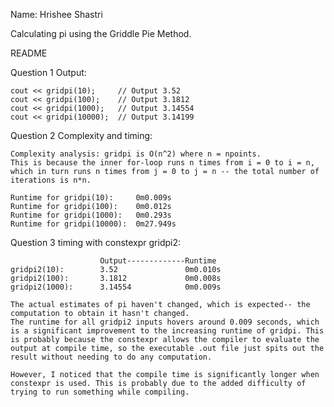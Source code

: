Name: Hrishee Shastri

Calculating pi using the Griddle Pie Method. 

README

Question 1 Output:

    cout << gridpi(10);     // Output 3.52
    cout << gridpi(100);    // Output 3.1812
    cout << gridpi(1000);   // Output 3.14554
    cout << gridpi(10000);  // Output 3.14199



Question 2 Complexity and timing:

    Complexity analysis: gridpi is O(n^2) where n = npoints. 
    This is because the inner for-loop runs n times from i = 0 to i = n, 
    which in turn runs n times from j = 0 to j = n -- the total number of iterations is n*n. 
    
    Runtime for gridpi(10):     0m0.009s
    Runtime for gridpi(100):    0m0.012s
    Runtime for gridpi(1000):   0m0.293s
    Runtime for gridpi(10000):  0m27.949s



Question 3 timing with constexpr gridpi2:

                        Output-------------Runtime
    gridpi2(10):        3.52               0m0.010s           
    gridpi2(100):       3.1812             0m0.008s
    gridpi2(1000):      3.14554            0m0.009s

    The actual estimates of pi haven't changed, which is expected-- the computation to obtain it hasn't changed.
    The runtime for all gridpi2 inputs hovers around 0.009 seconds, which is a significant improvement to the increasing runtime of gridpi. This is probably because the constexpr allows the compiler to evaluate the output at compile time, so the executable .out file just spits out the result without needing to do any computation.

    However, I noticed that the compile time is significantly longer when constexpr is used. This is probably due to the added difficulty of trying to run something while compiling.

